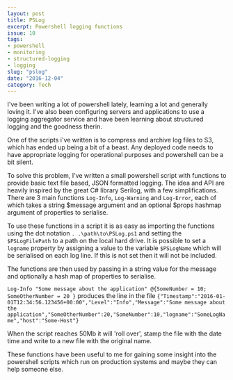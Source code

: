 ```yaml
---
layout: post
title: PSLog
excerpt: Powershell logging functions
issue: 10
tags: 
- powershell
- monitoring
- structured-logging
- logging
slug: "pslog"
date: "2016-12-04"
category: Tech
---
```



I've been writing a lot of powershell lately, learning a lot and generally loving it.
I've also been configuring servers and applications to use a logging aggregator service and have been learning about structured logging and the goodness therin.

One of the scripts i've written is to compress and archive log files to S3, which has ended up being a bit of a beast.
Any deployed code needs to have appropriate logging for operational purposes and powershell can be a bit silent. 

To solve this problem, I've written a small powershell script with functions to provide basic text file based, JSON formatted logging. 
The idea and API are heavily inspired by the great C# library Serilog, with a few simplifications. 
There are 3 main functions  `Log-Info`, `Log-Warning` and `Log-Error`, each of which takes a string $message argument and an optional $props hashmap argument of properties to serialise.

To use these functions in a script it is as easy as importing the functions using the dot notation `. .\path\to\PSLog.ps1` and setting the `$PSLogFilePath` to a path on the local hard drive.
It is possible to set a `logname` property by assigning a value to the variable `$PSLogName` which will be serialised on each log line. If this is not set then it will not be included.

The functions are then used by passing in a string value for the message and optionally a hash map of properties to serialise.

`Log-Info "Some message about the application" @{SomeNumber = 10; SomeOtherNumber = 20 }`
produces the line in the file 
`{"Timestamp":"2016-01-01T12:34:56.123456+00:00","Level":"Info","Message":"Some message about the application","SomeOtherNumber":20,"SomeNumber":10,"logname":"SomeLogName","host":"Some-Host"}`


When the script reaches 50Mb it will 'roll over', stamp the file with the date time and write to a new file with the original name.

These functions have been useful to me for gaining some insight into the powershell scripts which run on production systems and maybe they can help someone else.
